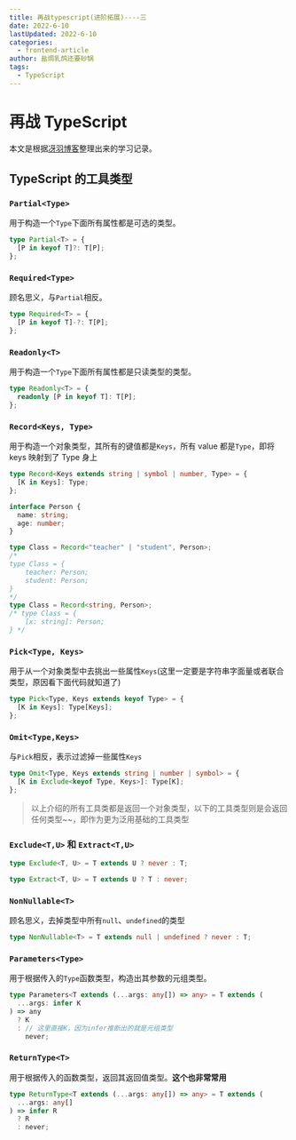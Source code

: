 ```yaml
---
title: 再战typescript(进阶拓展)----三
date: 2022-6-10
lastUpdated: 2022-6-10
categories:
  - frontend-article
author: 盐焗乳鸽还要砂锅
tags:
  - TypeScript
---
```


# 再战 TypeScript

本文是根据[冴羽博客](https://github.com/mqyqingfeng/Blog/issues/226)整理出来的学习记录。

## TypeScript 的工具类型

### `Partial<Type>`

用于构造一个`Type`下面所有属性都是可选的类型。

```ts
type Partial<T> = {
  [P in keyof T]?: T[P];
};
```

### `Required<Type>`

顾名思义，与`Partial`相反。

```ts
type Required<T> = {
  [P in keyof T]-?: T[P];
};
```

### `Readonly<T>`

用于构造一个`Type`下面所有属性都是只读类型的类型。

```ts
type Readonly<T> = {
  readonly [P in keyof T]: T[P];
};
```

### `Record<Keys, Type>`

用于构造一个对象类型，其所有的键值都是`Keys`，所有 value 都是`Type`，即将 keys 映射到了 Type 身上

```ts
type Record<Keys extends string | symbol | number, Type> = {
  [K in Keys]: Type;
};

interface Person {
  name: string;
  age: number;
}

type Class = Record<"teacher" | "student", Person>;
/* 
type Class = {
    teacher: Person;
    student: Person;
} 
*/
type Class = Record<string, Person>;
/* type Class = {
    [x: string]: Person;
} */
```

### `Pick<Type, Keys>`

用于从一个对象类型中去挑出一些属性`Keys`(这里一定要是字符串字面量或者联合类型，原因看下面代码就知道了)

```ts
type Pick<Type, Keys extends keyof Type> = {
  [K in Keys]: Type[Keys];
};
```

### `Omit<Type,Keys>`

与`Pick`相反，表示过滤掉一些属性`Keys`

```ts
type Omit<Type, Keys extends string | number | symbol> = {
  [K in Exclude<keyof Type, Keys>]: Type[K];
};
```

> 以上介绍的所有工具类都是返回一个对象类型，以下的工具类型则是会返回任何类型~~，即作为更为泛用基础的工具类型

### `Exclude<T,U>` 和 `Extract<T,U>`

```ts
type Exclude<T, U> = T extends U ? never : T;

type Extract<T, U> = T extends U ? T : never;
```

### `NonNullable<T>`

顾名思义，去掉类型中所有`null`、`undefined`的类型

```ts
type NonNullable<T> = T extends null | undefined ? never : T;
```

### `Parameters<Type>`

用于根据传入的`Type`函数类型，构造出其参数的元组类型。

```ts
type Parameters<T extends (...args: any[]) => any> = T extends (
  ...args: infer K
) => any
  ? K
  : // 这里直接K，因为infer推断出的就是元组类型
    never;
```

### `ReturnType<T>`

用于根据传入的函数类型，返回其返回值类型。**这个也非常常用**

```ts
type ReturnType<T extends (...args: any[]) => any> = T extends (
  ...args: any[]
) => infer R
  ? R
  : never;
```

